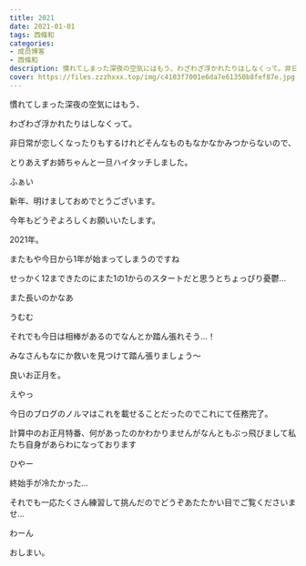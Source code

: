 ```yaml
---
title: 2021
date: 2021-01-01
tags: 西條和
categories: 
- 成员博客
- 西條和
description: 慣れてしまった深夜の空気にはもう、わざわざ浮かれたりはしなくって。非日常が恋しくなったりもするけれどそんなものもなか...
cover: https://files.zzzhxxx.top/img/c4103f7001e6da7e61350b8fef87e.jpg 
---
```























慣れてしまった深夜の空気にはもう、




わざわざ浮かれたりはしなくって。













非日常が恋しくなったりもするけれどそんなものもなかなかみつからないので、



















とりあえずお姉ちゃんと一旦ハイタッチしました。





















ふぁい














新年、明けましておめでとうございます。


今年もどうぞよろしくお願いいたします。


















2021年。















またもや今日から1年が始まってしまうのですね









せっかく12まできたのにまた1の1からのスタートだと思うとちょっぴり憂鬱…














また長いのかなあ


















うむむ

















それでも今日は相棒があるのでなんとか踏ん張れそう…！












みなさんもなにか救いを見つけて踏ん張りましょう〜














良いお正月を。



















えやっ













今日のブログのノルマはこれを載せることだったのでこれにて任務完了。








計算中のお正月特番、何があったのかわかりませんがなんともぶっ飛びまして私たち自身があらわになっております
















ひやー

















終始手が冷たかった…

















それでも一応たくさん練習して挑んだのでどうぞあたたかい目でご覧くださいませ…

















わーん


















おしまい。


